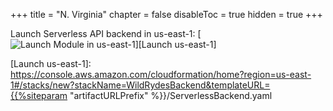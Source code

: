 +++
title = "N. Virginia"
chapter = false
disableToc = true
hidden = true
+++

Launch Serverless API backend in us-east-1: [![Launch Module in us-east-1](http://docs.aws.amazon.com/AWSCloudFormation/latest/UserGuide/images/cloudformation-launch-stack-button.png)][Launch us-east-1]

[Launch us-east-1]: https://console.aws.amazon.com/cloudformation/home?region=us-east-1#/stacks/new?stackName=WildRydesBackend&templateURL={{%siteparam "artifactURLPrefix" %}}/ServerlessBackend.yaml
